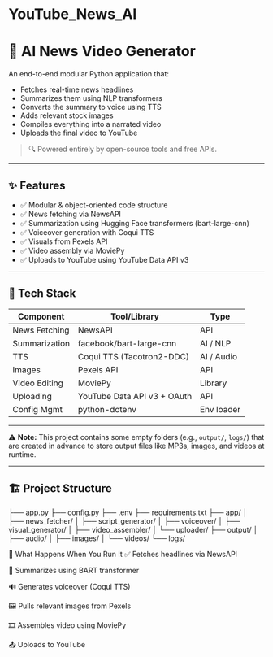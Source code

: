 # YouTube_News_AI
# 📰 AI News Video Generator

An end-to-end modular Python application that:
- Fetches real-time news headlines
- Summarizes them using NLP transformers
- Converts the summary to voice using TTS
- Adds relevant stock images
- Compiles everything into a narrated video
- Uploads the final video to YouTube

> 🔍 Powered entirely by open-source tools and free APIs.

---

## ✨ Features

- ✅ Modular & object-oriented code structure
- ✅ News fetching via NewsAPI
- ✅ Summarization using Hugging Face transformers (bart-large-cnn)
- ✅ Voiceover generation with Coqui TTS
- ✅ Visuals from Pexels API
- ✅ Video assembly via MoviePy
- ✅ Uploads to YouTube using YouTube Data API v3

---

## 🧠 Tech Stack

| Component         | Tool/Library                      | Type        |
|------------------|------------------------------------|-------------|
| News Fetching    | NewsAPI                            | API         |
| Summarization    | facebook/bart-large-cnn            | AI / NLP    |
| TTS              | Coqui TTS (Tacotron2-DDC)          | AI / Audio  |
| Images           | Pexels API                         | API         |
| Video Editing    | MoviePy                            | Library     |
| Uploading        | YouTube Data API v3 + OAuth        | API         |
| Config Mgmt      | python-dotenv                      | Env loader  |

---

⚠️ **Note:** This project contains some empty folders (e.g., `output/`, `logs/`) that are created in advance to store output files like MP3s, images, and videos at runtime.

---

## 🏗️ Project Structure

├── app.py
├── config.py
├── .env
├── requirements.txt
├── app/
│ ├── news_fetcher/
│ ├── script_generator/
│ ├── voiceover/
│ ├── visual_generator/
│ ├── video_assembler/
│ └── uploader/
├── output/
│ ├── audio/
│ ├── images/
│ └── videos/
└── logs/

🚀 What Happens When You Run It
✅ Fetches headlines via NewsAPI

🧠 Summarizes using BART transformer

🔊 Generates voiceover (Coqui TTS)

🖼️ Pulls relevant images from Pexels

🎞️ Assembles video using MoviePy

📤 Uploads to YouTube
